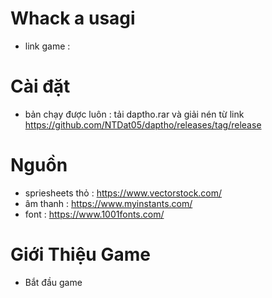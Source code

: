 # Whack a usagi
- link game :
# Cài đặt
- bản chạy được luôn : tải daptho.rar và giải nén từ link https://github.com/NTDat05/daptho/releases/tag/release
# Nguồn 
- spriesheets thỏ : https://www.vectorstock.com/
- âm thanh : https://www.myinstants.com/
- font : https://www.1001fonts.com/
# Giới Thiệu Game

- Bắt đầu game
